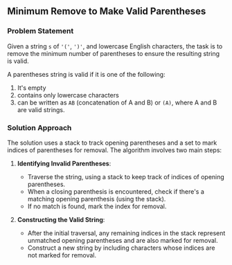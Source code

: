 ## Minimum Remove to Make Valid Parentheses

### Problem Statement
Given a string `s` of `'('`, `')'`, and lowercase English characters, the task is to remove the minimum number of parentheses to ensure the resulting string is valid. 

A parentheses string is valid if it is one of the following:
1. It's empty 
2. contains only lowercase characters 
3. can be written as `AB` (concatenation of A and B) or `(A)`, where A and B are valid strings.

### Solution Approach
The solution uses a stack to track opening parentheses and a set to mark indices of parentheses for removal. The algorithm involves two main steps:

1. **Identifying Invalid Parentheses**:
   - Traverse the string, using a stack to keep track of indices of opening parentheses.
   - When a closing parenthesis is encountered, check if there's a matching opening parenthesis (using the stack).
   - If no match is found, mark the index for removal.

2. **Constructing the Valid String**:
   - After the initial traversal, any remaining indices in the stack represent unmatched opening parentheses and are also marked for removal.
   - Construct a new string by including characters whose indices are not marked for removal.